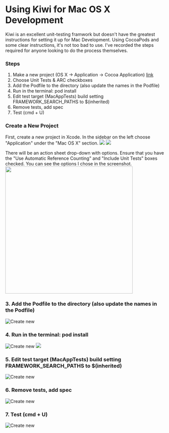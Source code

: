 Using Kiwi for Mac OS X Development
=============

Kiwi is an excellent unit-testing framwork but doesn't have the greatest instructions for setting it up for Mac Development. Using CocoaPods and some clear instructions, it's not too bad to use. I've recorded the steps required for anyone looking to do the process themselves.

### Steps
1. Make a new project (OS X -> Application -> Cocoa Application) [link](#step1)
1. Choose Unit Tests & ARC checkboxes
1. Add the Podfile to the directory (also update the names in the Podfile)
1. Run in the terminal: pod install
1. Edit test target (MacAppTests) build setting FRAMEWORK_SEARCH_PATHS to $(inherited)
1. Remove tests, add spec
1. Test (cmd + U)

### Create a New Project
First, create a new project in Xcode. In the sidebar on the left choose "Application" under the "Mac OS X" section.
<img src="https://raw.github.com/shepting/kiwi-mac-demo/master/tutorial_images/1-create_new_project.png width=250" />
<img src="https://raw.github.com/shepting/kiwi-mac-demo/master/tutorial_images/2-cocoa_application_type.png" />

There will be an action sheet drop-down with options. Ensure that you have the "Use Automatic Reference Counting" and "Include Unit Tests" boxes checked. You can see the options I chose in the screenshot.
<img src = "https://raw.github.com/shepting/kiwi-mac-demo/master/tutorial_images/3-use_arc_and_unit_tests.png" width=400 />


### 3. Add the Podfile to the directory (also update the names in the Podfile)
![Create new](https://raw.github.com/shepting/kiwi-mac-demo/master/tutorial_images/3-use_arc_and_unit_tests.png)

### 4. Run in the terminal: pod install
![Create new](https://raw.github.com/shepting/kiwi-mac-demo/master/tutorial_images/4-pod_install.png)
<img src="https://raw.github.com/shepting/kiwi-mac-demo/master/tutorial_images/4-pod_install.png" />

### 5. Edit test target (MacAppTests) build setting FRAMEWORK_SEARCH_PATHS to $(inherited)
![Create new](https://raw.github.com/shepting/kiwi-mac-demo/master/tutorial_images/7-change_framework_search_path.png)

### 6. Remove tests, add spec
![Create new](https://raw.github.com/shepting/kiwi-mac-demo/master/tutorial_images/9-add_spec_file.png)

### 7. Test (cmd + U)
![Create new](https://raw.github.com/shepting/kiwi-mac-demo/master/tutorial_images/11-implement_methods.png)
